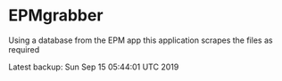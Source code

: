 # EPMgrabber
Using a database from the EPM app this application scrapes the files as required


Latest backup: Sun Sep 15 05:44:01 UTC 2019
